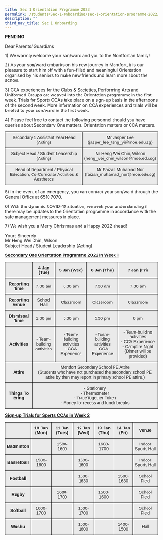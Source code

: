 ```yaml
---
title: Sec 1 Orientation Programme 2023
permalink: /students/Sec-1-Onboarding/sec-1-orientation-programme-2022/
description: ""
third_nav_title: Sec 1 Onboarding
---
```


**PENDING**

Dear Parents/ Guardians

1) We warmly welcome your son/ward and you to the Montfortian family!

2) As your son/ward embarks on his new journey in Montfort, it is our pleasure to start him off with a fun-filled and meaningful Orientation organised by his seniors to make new friends and learn more about the school.

3) CCA experiences for the Clubs & Societies, Performing Arts and Uniformed Groups are weaved into the Orientation programme in the first week. Trials for Sports CCAs take place on a sign-up basis in the afternoons of the second week. More information on CCA experiences and trials will be briefed to your son/ward in the first week.

4) Please feel free to contact the following personnel should you have queries about Secondary One matters, Orientation matters or CCA matters.

<style type="text/css">
.tg  {border-collapse:collapse;border-spacing:0;margin:0px auto;}
.tg td{border-color:black;border-style:solid;border-width:1px;font-family:Arial, sans-serif;font-size:14px;
  overflow:hidden;padding:10px 5px;word-break:normal;}
.tg th{border-color:black;border-style:solid;border-width:1px;font-family:Arial, sans-serif;font-size:14px;
  font-weight:normal;overflow:hidden;padding:10px 5px;word-break:normal;}
.tg .tg-ii8k{background-color:#EAEAEA;color:#222;text-align:center;vertical-align:top}
</style>
<table class="tg">
<tbody>
  <tr>
    <td class="tg-ii8k">Secondary 1 Assistant Year Head<br>(Acting)</td>
    <td class="tg-ii8k">Mr Jasper Lee <br>(jasper_lee_teng_yi@moe.edu.sg)</td>
  </tr>
  <tr>
    <td class="tg-ii8k">Subject Head / Student Leadership (Acting)</td>
    <td class="tg-ii8k">Mr Heng Wei Chin, Wilson<br>(heng_wei_chin_wilson@moe.edu.sg)</td>
  </tr>
  <tr>
    <td class="tg-ii8k">Head of Department / Physical Education, Co-Curricular Activities &amp; Aesthetics</td>
    <td class="tg-ii8k">Mr Faizan Muhamad Nor <br>(faizan_muhamad_nor@moe.edu.sg)</td>
  </tr>
</tbody>
</table>

5) In the event of an emergency, you can contact your son/ward through the General Office at 6510 7070.

6) With the dynamic COVID-19 situation, we seek your understanding if there may be updates to the Orientation programme in accordance with the safe management measures in place.

7) We wish you a Merry Christmas and a Happy 2022 ahead!

Yours Sincerely   
Mr Heng Wei Chin, Wilson    
Subject Head / Student Leadership (Acting)

**<u>Secondary One Orientation Programme 2022 in Week 1</u>**

<style type="text/css">
.tg  {border-collapse:collapse;border-spacing:0;margin:0px auto;}
.tg td{border-color:black;border-style:solid;border-width:1px;font-family:Arial, sans-serif;font-size:14px;
  overflow:hidden;padding:10px 5px;word-break:normal;}
.tg th{border-color:black;border-style:solid;border-width:1px;font-family:Arial, sans-serif;font-size:14px;
  font-weight:normal;overflow:hidden;padding:10px 5px;word-break:normal;}
.tg .tg-j0e3{background-color:#EAEAEA;color:#222;font-weight:bold;text-align:center;vertical-align:middle}
.tg .tg-ku5w{background-color:#EAEAEA;color:#222;text-align:center;vertical-align:middle}
</style>
<table class="tg">
<tbody>
  <tr>
    <td class="tg-j0e3"> </td>
    <td class="tg-j0e3">4 Jan (Tue)</td>
    <td class="tg-j0e3">5 Jan (Wed)</td>
    <td class="tg-j0e3">6 Jan (Thu)</td>
    <td class="tg-j0e3">7 Jan (Fri)</td>
  </tr>
  <tr>
    <td class="tg-j0e3">Reporting Time</td>
    <td class="tg-ku5w">7.30 am</td>
    <td class="tg-ku5w">8.30 am</td>
    <td class="tg-ku5w">7.30 am</td>
    <td class="tg-ku5w">7.30 am</td>
  </tr>
  <tr>
    <td class="tg-j0e3">Reporting Venue</td>
    <td class="tg-ku5w">School Hall</td>
    <td class="tg-ku5w">Classroom</td>
    <td class="tg-ku5w">Classroom</td>
    <td class="tg-ku5w">Classroom</td>
  </tr>
  <tr>
    <td class="tg-j0e3">Dismissal Time</td>
    <td class="tg-ku5w">1.30 pm</td>
    <td class="tg-ku5w">5.30 pm</td>
    <td class="tg-ku5w">5.30 pm</td>
    <td class="tg-ku5w">8 pm</td>
  </tr>
  <tr>
    <td class="tg-j0e3">Activities</td>
    <td class="tg-ku5w">- Team-building <br>activities</td>
    <td class="tg-ku5w">- Team-building activities<br>- CCA Experience</td>
    <td class="tg-ku5w">- Team-building activities<br>- CCA Experience</td>
    <td class="tg-ku5w">- Team-building activities<br>- CCA Experience<br>- Campfire Night (Dinner will be provided)</td>
  </tr>
  <tr>
    <td class="tg-j0e3">Attire</td>
    <td class="tg-ku5w" colspan="4">Montfort Secondary School PE Attire<br>(Students who have not purchased the secondary school PE attire by then may report in primary school PE attire.)</td>
  </tr>
  <tr>
    <td class="tg-j0e3">Things To Bring</td>
    <td class="tg-ku5w" colspan="4">- Stationery<br>- Thermometer<br>- TraceTogether Token<br>- Money for recess and lunch breaks</td>
  </tr>
</tbody>
</table>

**<u>Sign-up Trials for Sports CCAs in Week 2</u>**

<style type="text/css">
.tg  {border-collapse:collapse;border-spacing:0;margin:0px auto;}
.tg td{border-color:black;border-style:solid;border-width:1px;font-family:Arial, sans-serif;font-size:14px;
  overflow:hidden;padding:10px 5px;word-break:normal;}
.tg th{border-color:black;border-style:solid;border-width:1px;font-family:Arial, sans-serif;font-size:14px;
  font-weight:normal;overflow:hidden;padding:10px 5px;word-break:normal;}
.tg .tg-j0e3{background-color:#EAEAEA;color:#222;font-weight:bold;text-align:center;vertical-align:middle}
.tg .tg-ku5w{background-color:#EAEAEA;color:#222;text-align:center;vertical-align:middle}
</style>
<table class="tg">
<tbody>
  <tr>
    <td class="tg-j0e3"> </td>
    <td class="tg-j0e3">10 Jan (Mon)</td>
    <td class="tg-j0e3">11 Jan (Tues)</td>
    <td class="tg-j0e3">12 Jan (Wed)</td>
    <td class="tg-j0e3">13 Jan (Thu)</td>
    <td class="tg-j0e3">14 Jan (Fri)</td>
    <td class="tg-j0e3">Venue</td>
  </tr>
  <tr>
    <td class="tg-j0e3">Badminton</td>
    <td class="tg-ku5w"> </td>
    <td class="tg-ku5w">1500-1600</td>
    <td class="tg-ku5w"> </td>
    <td class="tg-ku5w">1600-1700</td>
    <td class="tg-ku5w"> </td>
    <td class="tg-ku5w">Indoor Sports Hall</td>
  </tr>
  <tr>
    <td class="tg-j0e3">Basketball</td>
    <td class="tg-ku5w">1500-1600</td>
    <td class="tg-ku5w"> </td>
    <td class="tg-ku5w">1500-1600</td>
    <td class="tg-ku5w"> </td>
    <td class="tg-ku5w"> </td>
    <td class="tg-ku5w">Indoor Sports Hall</td>
  </tr>
  <tr>
    <td class="tg-j0e3">Football</td>
    <td class="tg-ku5w"> </td>
    <td class="tg-ku5w"> </td>
    <td class="tg-ku5w">1500-1630</td>
    <td class="tg-ku5w"> </td>
    <td class="tg-ku5w">1500-1630</td>
    <td class="tg-ku5w">School Field</td>
  </tr>
  <tr>
    <td class="tg-j0e3">Rugby</td>
    <td class="tg-ku5w"> </td>
    <td class="tg-ku5w">1600-1700</td>
    <td class="tg-ku5w"> </td>
    <td class="tg-ku5w">1500-1600</td>
    <td class="tg-ku5w"> </td>
    <td class="tg-ku5w">School Field</td>
  </tr>
  <tr>
    <td class="tg-j0e3">Softball</td>
    <td class="tg-ku5w">1600-1700</td>
    <td class="tg-ku5w"> </td>
    <td class="tg-ku5w">1600-1700</td>
    <td class="tg-ku5w"> </td>
    <td class="tg-ku5w"> </td>
    <td class="tg-ku5w">School Field</td>
  </tr>
  <tr>
    <td class="tg-j0e3">Wushu</td>
    <td class="tg-ku5w"> </td>
    <td class="tg-ku5w"> </td>
    <td class="tg-ku5w">1500-1600</td>
    <td class="tg-ku5w"> </td>
    <td class="tg-ku5w">1400-1500</td>
    <td class="tg-ku5w">Hall</td>
  </tr>
</tbody>
</table>